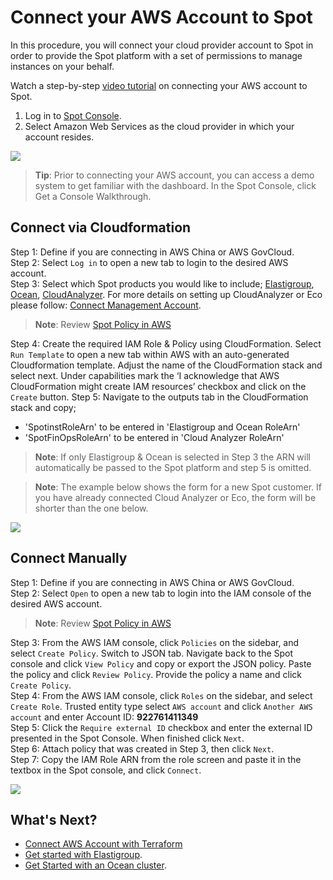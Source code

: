 # Connect your AWS Account to Spot

In this procedure, you will connect your cloud provider account to Spot in order to provide the Spot platform with a set of permissions to manage instances on your behalf.

Watch a step-by-step [video tutorial](https://youtu.be/csPmq3JZlgU/) on connecting your AWS account to Spot.

1. Log in to [Spot Console](http://console.spotinst.com/).
2. Select Amazon Web Services as the cloud provider in which your account resides.

<img src="/connect-your-cloud-provider/_media/welcome-to-spot-1024x341.png" />

> **Tip**: Prior to connecting your AWS account, you can access a demo system to get familiar with the dashboard. In the Spot Console, click Get a Console Walkthrough.

## Connect via Cloudformation
Step 1: Define if you are connecting in AWS China or AWS GovCloud.  
Step 2: Select `Log in` to open a new tab to login to the desired AWS account.  
Step 3: Select which Spot products you would like to include; [Elastigroup](elastigroup), [Ocean](ocean), [CloudAnalyzer](cloud-analyzer).
  For more details on setting up CloudAnalyzer or Eco please follow: [Connect Management Account](cloud-analyzer/getting-started/connect-master-payer-account-first-registration).  

> **Note**: Review [Spot Policy in AWS](administration/api/spot-policy-in-aws)

Step 4: Create the required IAM Role & Policy using CloudFormation. Select `Run Template` to open a new tab within AWS with an auto-generated Cloudformation template.
  Adjust the name of the CloudFormation stack and select next. Under capabilities mark the ‘I acknowledge that AWS CloudFormation might create IAM
  resources’ checkbox and click on the `Create` button. 
Step 5: Navigate to the outputs tab in the CloudFormation stack and copy;   
  - 'SpotinstRoleArn' to be entered in 'Elastigroup and Ocean RoleArn'  
  - 'SpotFinOpsRoleArn' to be entered in 'Cloud Analyzer RoleArn'


> **Note**: If only Elastigroup & Ocean is selected in Step 3 the ARN will automatically be passed to the Spot platform and step 5 is omitted.

> **Note**: The example below shows the form for a new Spot customer. If you have already connected Cloud Analyzer or Eco, the form will be shorter than the one below.

  
<img src="/connect-your-cloud-provider/_media/connect-aws-account-02a.png" />

## Connect Manually
Step 1: Define if you are connecting in AWS China or AWS GovCloud.  
Step 2: Select `Open` to open a new tab to login into the IAM console of the desired AWS account.  

> **Note**: Review [Spot Policy in AWS](administration/api/spot-policy-in-aws)

Step 3: From the AWS IAM console, click `Policies` on the sidebar, and select `Create Policy`. Switch to JSON tab. Navigate back to the Spot console and click  `View Policy` and copy or export the JSON policy. Paste the policy and click `Review Policy`. Provide the policy a name and click `Create Policy`.   
Step 4: From the AWS IAM console, click `Roles` on the sidebar, and select `Create Role`. Trusted entity type select `AWS account` and click `Another AWS account` and enter Account ID: **922761411349**  
Step 5: Click the `Require external ID` checkbox and enter the external ID presented in the Spot Console. When finished click `Next`.  
Step 6: Attach policy that was created in Step 3, then click `Next`.  
Step 7: Copy the IAM Role ARN from the role screen and paste it in the textbox in the Spot console, and click `Connect`.

  
<img src="/connect-your-cloud-provider/_media/connect-aws-account-manually.png" />

## What's Next?

- [Connect AWS Account with Terraform](connect-your-cloud-provider/aws-account/terraform)
- [Get started with Elastigroup](elastigroup/getting-started/).
- [Get Started with an Ocean cluster](ocean/getting-started/).
